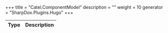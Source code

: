 

+++
title = "Catel.ComponentModel" 
description = ""
weight = 10
generator = "SharpDox.Plugins.Hugo"
+++

Type|Description
---|---

